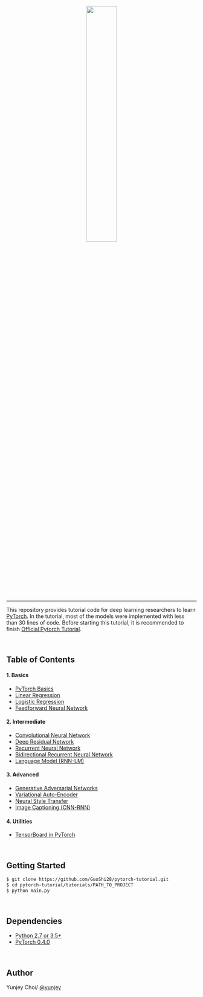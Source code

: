 <p align="center"><img width="40%" src="logo/pytorch_logo_2018.svg" /></p>

--------------------------------------------------------------------------------

 This repository provides tutorial code for deep learning researchers to learn [PyTorch](https://github.com/pytorch/pytorch). In the tutorial, most of the models were implemented with less than 30 lines of code. Before starting this tutorial, it is recommended to finish [Official Pytorch Tutorial](http://pytorch.org/tutorials/beginner/deep_learning_60min_blitz.html).


<br/>

## Table of Contents

#### 1. Basics
* [PyTorch Basics](https://github.com/GuoShi28/pytorch-tutorial/tree/master/tutorials/01-basics/pytorch_basics/main.py)
* [Linear Regression](https://github.com/GuoShi28/pytorch-tutorial/tree/master/tutorials/01-basics/linear_regression/main.py#L22-L23)
* [Logistic Regression](https://github.com/GuoShi28/pytorch-tutorial/tree/master/tutorials/01-basics/logistic_regression/main.py#L33-L34)
* [Feedforward Neural Network](https://github.com/GuoShi28/pytorch-tutorial/tree/master/tutorials/01-basics/feedforward_neural_network/main.py#L37-L49)

#### 2. Intermediate
* [Convolutional Neural Network](https://github.com/GuoShi28/pytorch-tutorial/tree/master/tutorials/02-intermediate/convolutional_neural_network/main.py#L35-L56)
* [Deep Residual Network](https://github.com/GuoShi28/pytorch-tutorial/tree/master/tutorials/02-intermediate/deep_residual_network/main.py#L76-L113)
* [Recurrent Neural Network](https://github.com/GuoShi28/pytorch-tutorial/tree/master/tutorials/02-intermediate/recurrent_neural_network/main.py#L39-L58)
* [Bidirectional Recurrent Neural Network](https://github.com/GuoShi28/pytorch-tutorial/tree/master/tutorials/02-intermediate/bidirectional_recurrent_neural_network/main.py#L39-L58)
* [Language Model (RNN-LM)](https://github.com/GuoShi28/pytorch-tutorial/tree/master/tutorials/02-intermediate/language_model/main.py#L30-L50)

#### 3. Advanced
* [Generative Adversarial Networks](https://github.com/GuoShi28/pytorch-tutorial/blob/master/tutorials/03-advanced/generative_adversarial_network/main.py#L41-L57)
* [Variational Auto-Encoder](https://github.com/GuoShi28/pytorch-tutorial/blob/master/tutorials/03-advanced/variational_autoencoder/main.py#L38-L65)
* [Neural Style Transfer](https://github.com/GuoShi28/pytorch-tutorial/tree/master/tutorials/03-advanced/neural_style_transfer)
* [Image Captioning (CNN-RNN)](https://github.com/GuoShi28/pytorch-tutorial/tree/master/tutorials/03-advanced/image_captioning)

#### 4. Utilities
* [TensorBoard in PyTorch](https://github.com/GuoShi28/pytorch-tutorial/tree/master/tutorials/04-utils/tensorboard)



<br/>

## Getting Started
```bash
$ git clone https://github.com/GuoShi28/pytorch-tutorial.git
$ cd pytorch-tutorial/tutorials/PATH_TO_PROJECT
$ python main.py
```

<br/>

## Dependencies
* [Python 2.7 or 3.5+](https://www.continuum.io/downloads)
* [PyTorch 0.4.0](http://pytorch.org/)



<br/>


## Author
Yunjey Choi/ [@yunjey](https://github.com/yunjey)
